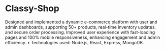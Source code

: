 # Classy-Shop
Designed and implemented a dynamic e-commerce platform with user and admin dashboards,
supporting 50+ products, real-time inventory updates, and secure order processing. Improved user experience
with fast-loading pages and 100% mobile responsiveness, enhancing engagement and admin efficiency.
• Technologies used: Node.js, React, Express, MongoDB.
